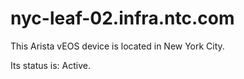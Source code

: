 # nyc-leaf-02.infra.ntc.com

This Arista vEOS device is located in New York City.

Its status is: Active.
